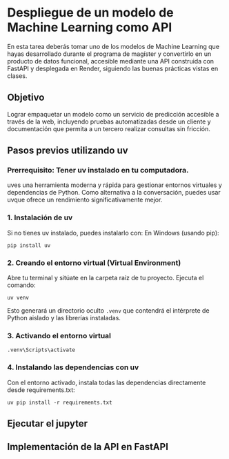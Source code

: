 # Despliegue de un modelo de Machine Learning como API
En esta tarea deberás tomar uno de los modelos de Machine Learning que hayas desarrollado durante el programa de magíster y convertirlo en un producto de datos funcional, accesible mediante una API construida con FastAPI y desplegada en Render, siguiendo las buenas prácticas vistas en clases.

## Objetivo
Lograr empaquetar un modelo como un servicio de predicción accesible a través de la web, incluyendo pruebas automatizadas desde un cliente y documentación que permita a un tercero realizar consultas sin fricción.


## Pasos previos utilizando uv
### Prerrequisito: Tener uv instalado en tu computadora.
uves una herramienta moderna y rápida para gestionar entornos virtuales y dependencias de Python. Como alternativa a la conversación, puedes usar uvque ofrece un rendimiento significativamente mejor.

### 1. Instalación de uv
Si no tienes uv instalado, puedes instalarlo con:
En Windows (usando pip):
```shell
pip install uv
```

### 2. Creando el entorno virtual (Virtual Environment)
Abre tu terminal y sitúate en la carpeta raíz de tu proyecto.
Ejecuta el comando: 
```shell
uv venv

```
Esto generará un directorio oculto  `.venv` que contendrá el intérprete de Python aislado y las librerías instaladas.

### 3. Activando el entorno virtual

```shell
.venv\Scripts\activate
```

### 4. Instalando las dependencias con uv
Con el entorno activado, instala todas las dependencias directamente desde requirements.txt:
```shell
uv pip install -r requirements.txt
```

## Ejecutar el jupyter


## Implementación de la API en FastAPI 